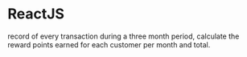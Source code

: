 # ReactJS
record of every transaction during a three month period, calculate the reward points earned for each customer per month and total.

